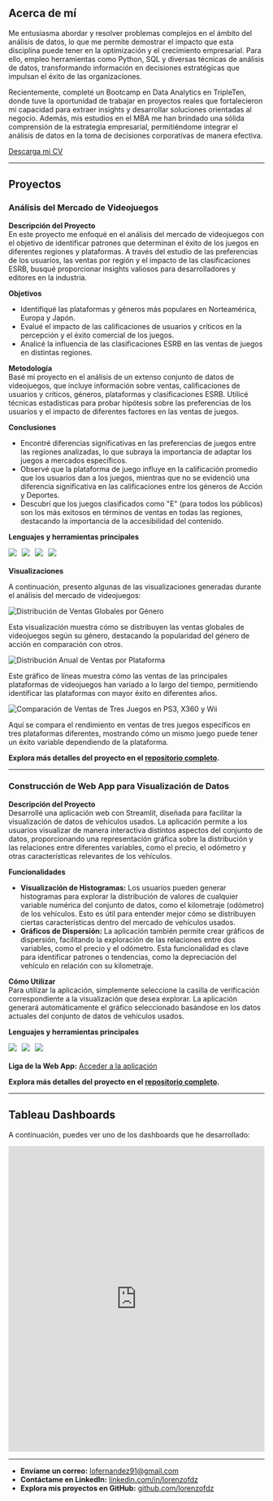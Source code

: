 <link rel="stylesheet" type="text/css" href="styles.css">

## Acerca de mí

Me entusiasma abordar y resolver problemas complejos en el ámbito del análisis de datos, lo que me permite demostrar el impacto que esta disciplina puede tener en la optimización y el crecimiento empresarial. Para ello, empleo herramientas como Python, SQL y diversas técnicas de análisis de datos, transformando información en decisiones estratégicas que impulsan el éxito de las organizaciones.

Recientemente, completé un Bootcamp en Data Analytics en TripleTen, donde tuve la oportunidad de trabajar en proyectos reales que fortalecieron mi capacidad para extraer insights y desarrollar soluciones orientadas al negocio. Además, mis estudios en el MBA me han brindado una sólida comprensión de la estrategia empresarial, permitiéndome integrar el análisis de datos en la toma de decisiones corporativas de manera efectiva.

[Descarga mi CV](https://github.com/user-attachments/files/16826343/GitHub_Lorenzo.Fernandez_CV.pdf)

---

## Proyectos

### Análisis del Mercado de Videojuegos

**Descripción del Proyecto**  
En este proyecto me enfoqué en el análisis del mercado de videojuegos con el objetivo de identificar patrones que determinan el éxito de los juegos en diferentes regiones y plataformas. A través del estudio de las preferencias de los usuarios, las ventas por región y el impacto de las clasificaciones ESRB, busqué proporcionar insights valiosos para desarrolladores y editores en la industria.

**Objetivos**  
- Identifiqué las plataformas y géneros más populares en Norteamérica, Europa y Japón.
- Evalué el impacto de las calificaciones de usuarios y críticos en la percepción y el éxito comercial de los juegos.
- Analicé la influencia de las clasificaciones ESRB en las ventas de juegos en distintas regiones.

**Metodología**  
Basé mi proyecto en el análisis de un extenso conjunto de datos de videojuegos, que incluye información sobre ventas, calificaciones de usuarios y críticos, géneros, plataformas y clasificaciones ESRB. Utilicé técnicas estadísticas para probar hipótesis sobre las preferencias de los usuarios y el impacto de diferentes factores en las ventas de juegos.

**Conclusiones**  
- Encontré diferencias significativas en las preferencias de juegos entre las regiones analizadas, lo que subraya la importancia de adaptar los juegos a mercados específicos.
- Observé que la plataforma de juego influye en la calificación promedio que los usuarios dan a los juegos, mientras que no se evidenció una diferencia significativa en las calificaciones entre los géneros de Acción y Deportes.
- Descubrí que los juegos clasificados como "E" (para todos los públicos) son los más exitosos en términos de ventas en todas las regiones, destacando la importancia de la accesibilidad del contenido.

**Lenguajes y herramientas principales**  
<div style="display: flex; flex-wrap: wrap; gap: 10px; margin-bottom: 20px;">
  <img src="https://img.shields.io/badge/Python-4A4A4A?style=for-the-badge&logo=python&logoColor=white" />
  <img src="https://img.shields.io/badge/Pandas-5A5A5A?style=for-the-badge&logo=pandas&logoColor=white" />
  <img src="https://img.shields.io/badge/NumPy-4A4A4A?style=for-the-badge&logo=numpy&logoColor=white" />
  <img src="https://img.shields.io/badge/Matplotlib-6A6A6A?style=for-the-badge&logo=matplotlib&logoColor=white" />
</div>

**Visualizaciones**

A continuación, presento algunas de las visualizaciones generadas durante el análisis del mercado de videojuegos:

   ![Distribución de Ventas Globales por Género](https://github.com/user-attachments/assets/bd7df0c4-88e4-4fdf-8f60-17ee287fa48b)

   Esta visualización muestra cómo se distribuyen las ventas globales de videojuegos según su género, destacando la popularidad del género de acción en comparación con otros.

   ![Distribución Anual de Ventas por Plataforma](https://github.com/user-attachments/assets/f35f4067-3c98-4104-a6b0-a78cb6e29d5c)

   Este gráfico de líneas muestra cómo las ventas de las principales plataformas de videojuegos han variado a lo largo del tiempo, permitiendo identificar las plataformas con mayor éxito en diferentes años.
 
   ![Comparación de Ventas de Tres Juegos en PS3, X360 y Wii](https://github.com/user-attachments/assets/72a2e2b2-006c-4577-99b3-b64a61f40d9d)

   Aquí se compara el rendimiento en ventas de tres juegos específicos en tres plataformas diferentes, mostrando cómo un mismo juego puede tener un éxito variable dependiendo de la plataforma.

**Explora más detalles del proyecto en el [repositorio completo](https://github.com/lorenzofdz/video-game-market-analysis).**

---

### Construcción de Web App para Visualización de Datos

**Descripción del Proyecto**  
Desarrollé una aplicación web con Streamlit, diseñada para facilitar la visualización de datos de vehículos usados. La aplicación permite a los usuarios visualizar de manera interactiva distintos aspectos del conjunto de datos, proporcionando una representación gráfica sobre la distribución y las relaciones entre diferentes variables, como el precio, el odómetro y otras características relevantes de los vehículos.

**Funcionalidades**  
- **Visualización de Histogramas:** Los usuarios pueden generar histogramas para explorar la distribución de valores de cualquier variable numérica del conjunto de datos, como el kilometraje (odómetro) de los vehículos. Esto es útil para entender mejor cómo se distribuyen ciertas características dentro del mercado de vehículos usados.
- **Gráficos de Dispersión:** La aplicación también permite crear gráficos de dispersión, facilitando la exploración de las relaciones entre dos variables, como el precio y el odómetro. Esta funcionalidad es clave para identificar patrones o tendencias, como la depreciación del vehículo en relación con su kilometraje.

**Cómo Utilizar**  
Para utilizar la aplicación, simplemente seleccione la casilla de verificación correspondiente a la visualización que desea explorar. La aplicación generará automáticamente el gráfico seleccionado basándose en los datos actuales del conjunto de datos de vehículos usados.

**Lenguajes y herramientas principales**  
<div style="display: flex; flex-wrap: wrap; gap: 10px; margin-bottom: 20px;">
  <img src="https://img.shields.io/badge/Streamlit-4A4A4A?style=for-the-badge&logo=streamlit&logoColor=white" />
  <img src="https://img.shields.io/badge/Pandas-5A5A5A?style=for-the-badge&logo=pandas&logoColor=white" />
  <img src="https://img.shields.io/badge/Plotly_Express-6A6A6A?style=for-the-badge&logo=plotly&logoColor=white" />
</div>

**Liga de la Web App:** [Acceder a la aplicación](https://proyecto-sprint-4-vlkw.onrender.com/)

**Explora más detalles del proyecto en el [repositorio completo](https://github.com/lorenzofdz/used-car-data-visualization).**

---

## Tableau Dashboards

A continuación, puedes ver uno de los dashboards que he desarrollado:

<div style="width: 100%; max-width: 800px; height: 600px; margin: auto; overflow: hidden;">
  <iframe 
    src="https://public.tableau.com/views/Dashboard_Analisis_Tendencias/Dashboard1?:showVizHome=no&:embed=true" 
    width="100%" 
    height="600px" 
    frameborder="0"
    scrolling="no"
    allowfullscreen="true">
  </iframe>
</div>

---

- **Envíame un correo:** [lofernandez91@gmail.com](mailto:lofernandez91@gmail.com)
- **Contáctame en LinkedIn:** [linkedin.com/in/lorenzofdz](https://www.linkedin.com/in/lorenzofdz)
- **Explora mis proyectos en GitHub:** [github.com/lorenzofdz](https://github.com/lorenzofdz)
